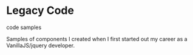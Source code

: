 # Legacy Code
code samples

Samples of components I created when I first started out my career as a VanillaJS/jquery developer.
